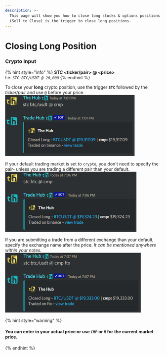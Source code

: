 ```yaml
---
description: >-
  This page will show you how to close long stocks & options positions. STC
  (Sell to Close) is the trigger to close long positions.
---
```


# Closing Long Position

### Crypto Input

{% hint style="info" %}
**STC \<ticker/pair> @ \<price>**\
I.e. _`STC BTC/USDT @ 20,000`_
{% endhint %}

To close your **long** crypto position, use the trigger **`STC`** followed by the _ticker/pair_ and use `@` before your price. \
![](<../../.gitbook/assets/image (110).png>)

If your default trading market is set to `crypto`, you don't need to specify the pair- unless you are trading a different pair than your default.\
![](<../../.gitbook/assets/image (170).png>)

If you are submitting a trade from a different exchange than your default, specify the exchange name after the price. _It can be mentioned anywhere within your notes._\
![](<../../.gitbook/assets/image (141).png>)



{% hint style="warning" %}
#### You can enter in your actual price or use `CMP` or `M` for the current market price.
{% endhint %}
